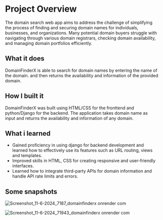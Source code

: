 # Project Overview

The domain search web app aims to address the challenge of simplifying the process of finding and securing domain names for individuals, businesses, and organizations. Many potential domain buyers struggle with navigating through various domain registrars, checking domain availability, and managing domain portfolios efficiently. 

## What it does
DomainFinderX is able to search for domain names by entering the name of the domain.
and then returns the availability and information of the provided domain.

## How I built it
DomainFinderX was built using HTML/CSS for the fronttend and python/Django for the backend.
The application takes domain name as input and returns the availability and information of any domain.

## What i learned
* Gained proficiency in using django for backend development and learned how to effectively  use its features such as URL routing, views and templates.
* Improved skills in HTML, CSS  for creating responsive and user-friendly interfaces.
* Learned how to integrate third-party APIs for domain information and handle API rate limits and errors.

## Some snapshots
![Screenshot_11-6-2024_7187_domainfinderx onrender com](https://github.com/Juweria86/DomainFInderX/assets/136044755/ad9ae0c4-92ab-4738-8ce8-f18001d79f5b)

![Screenshot_11-6-2024_71943_domainfinderx onrender com](https://github.com/Juweria86/DomainFInderX/assets/136044755/b1e061bf-b1fc-457e-9782-809b2f3d63da)
